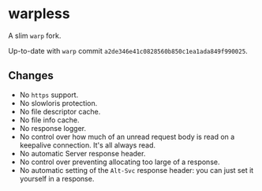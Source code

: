 # warpless

A slim `warp` fork.

Up-to-date with `warp` commit `a2de346e41c0828560b850c1ea1ada849f990025`.

## Changes

- No `https` support.
- No slowloris protection.
- No file descriptor cache.
- No file info cache.
- No response logger.
- No control over how much of an unread request body is read on a keepalive connection. It's all always read.
- No automatic Server response header.
- No control over preventing allocating too large of a response.
- No automatic setting of the `Alt-Svc` response header: you can just set it yourself in a response.
